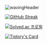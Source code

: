 
![wavingHeader](https://capsule-render.vercel.app/api?type=waving&height=200&text=Hello%20%20I'm%20Charlotte!&fontAlign=80&fontAlignY=40&color=gradient&fontSize=40)

<!--
[GitHub stats](https://github-readme-stats.vercel.app/api?username=devCharlotte&include_all_commits=true&show_icons=true&theme=radical)
-->

[![GitHub Streak](https://streak-stats.demolab.com/?user=devCharlotte&theme=highcontrast)](https://git.io/streak-stats)

[![Solved.ac
프로필](http://mazassumnida.wtf/api/v2/generate_badge?boj=devcharlotte)](https://solved.ac/devcharlotte)

[![Tistory's Card](https://github-readme-tistory-card.vercel.app/api?name={dev-charlotte}&postId={default})](https://github.com/loosie/github-readme-tistory-card)

